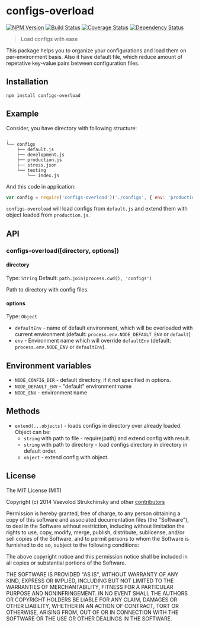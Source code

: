 # configs-overload 
[![NPM Version](https://badge.fury.io/js/configs-overload.png)](https://npmjs.org/package/configs-overload) [![Build Status](https://travis-ci.org/floatdrop/configs-overload.png?branch=master)](https://travis-ci.org/floatdrop/configs-overload) [![Coverage Status](https://coveralls.io/repos/floatdrop/configs-overload/badge.png?branch=master)](https://coveralls.io/r/floatdrop/configs-overload) [![Dependency Status](https://gemnasium.com/floatdrop/configs-overload.png)](https://gemnasium.com/floatdrop/configs-overload)

> Load configs with ease

This package helps you to organize your configurations and load them on per-environment basis. Also it have default file, which reduce amount of repetative key-value pairs between configuration files. 

## Installation

`npm install configs-overload`

## Example

Consider, you have directory with following structure:

```
.
└── configs
    ├── default.js
    ├── development.js
    ├── production.js
    ├── stress.json
    └── testing
        └── index.js
```

And this code in application:

```js
var config = require('configs-overload')('./configs', { env: 'production' });
```

`configs-overoload` will load configs from `default.js` and extend them with object loaded from `production.js`.

## API

### configs-overload([directory, options])

#### directory

Type: `String` Default: `path.join(process.cwd(), 'configs')`

Path to directory with config files.

#### options

Type: `Object`

 * `defaultEnv` - name of default environment, which will be overloaded with current environment (default: `process.env.NODE_DEFAULT_ENV` or `default`)
 * `env` - Environment name which will override `defaultEnv` (default: `process.env.NODE_ENV` or `defaultEnv`).

## Environment variables

 * `NODE_CONFIG_DIR` - default directory, if it not specified in options.
 * `NODE_DEFAULT_ENV` - "default" environment name
 * `NODE_ENV` - environment name

## Methods

* `extend(...objects)` - loads configs in directory over already loaded. Object can be:
    * `string` with path to file - require(path) and extend config with result.
    * `string` with path to directory - load configs directory in directory in default order.
    * `object` - extend config with object.

## License

The MIT License (MIT)

Copyright (c) 2014 Vsevolod Strukchinsky and other [contributors](https://github.com/floatdrop/configs-overload/blob/master/CONTRIBUTORS.md)

Permission is hereby granted, free of charge, to any person obtaining a copy
of this software and associated documentation files (the "Software"), to deal
in the Software without restriction, including without limitation the rights
to use, copy, modify, merge, publish, distribute, sublicense, and/or sell
copies of the Software, and to permit persons to whom the Software is
furnished to do so, subject to the following conditions:

The above copyright notice and this permission notice shall be included in all
copies or substantial portions of the Software.

THE SOFTWARE IS PROVIDED "AS IS", WITHOUT WARRANTY OF ANY KIND, EXPRESS OR
IMPLIED, INCLUDING BUT NOT LIMITED TO THE WARRANTIES OF MERCHANTABILITY,
FITNESS FOR A PARTICULAR PURPOSE AND NONINFRINGEMENT. IN NO EVENT SHALL THE
AUTHORS OR COPYRIGHT HOLDERS BE LIABLE FOR ANY CLAIM, DAMAGES OR OTHER
LIABILITY, WHETHER IN AN ACTION OF CONTRACT, TORT OR OTHERWISE, ARISING FROM,
OUT OF OR IN CONNECTION WITH THE SOFTWARE OR THE USE OR OTHER DEALINGS IN THE
SOFTWARE.


